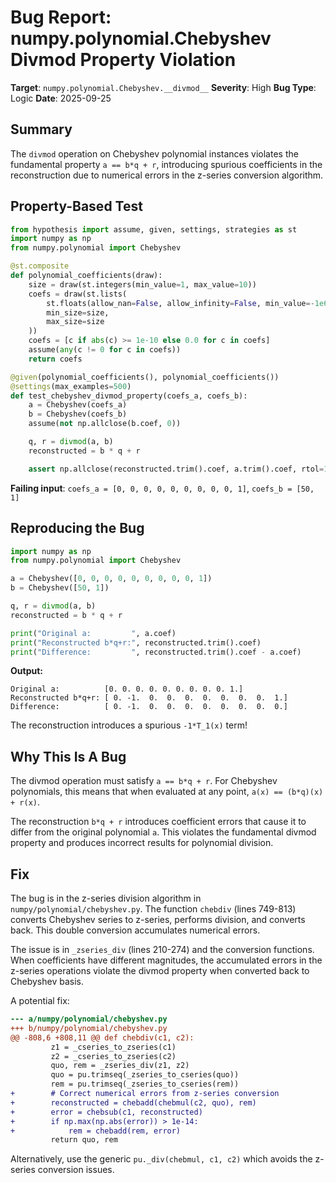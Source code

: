 # Bug Report: numpy.polynomial.Chebyshev Divmod Property Violation

**Target**: `numpy.polynomial.Chebyshev.__divmod__`
**Severity**: High
**Bug Type**: Logic
**Date**: 2025-09-25

## Summary

The `divmod` operation on Chebyshev polynomial instances violates the fundamental property `a == b*q + r`, introducing spurious coefficients in the reconstruction due to numerical errors in the z-series conversion algorithm.

## Property-Based Test

```python
from hypothesis import assume, given, settings, strategies as st
import numpy as np
from numpy.polynomial import Chebyshev

@st.composite
def polynomial_coefficients(draw):
    size = draw(st.integers(min_value=1, max_value=10))
    coefs = draw(st.lists(
        st.floats(allow_nan=False, allow_infinity=False, min_value=-1e6, max_value=1e6),
        min_size=size,
        max_size=size
    ))
    coefs = [c if abs(c) >= 1e-10 else 0.0 for c in coefs]
    assume(any(c != 0 for c in coefs))
    return coefs

@given(polynomial_coefficients(), polynomial_coefficients())
@settings(max_examples=500)
def test_chebyshev_divmod_property(coefs_a, coefs_b):
    a = Chebyshev(coefs_a)
    b = Chebyshev(coefs_b)
    assume(not np.allclose(b.coef, 0))

    q, r = divmod(a, b)
    reconstructed = b * q + r

    assert np.allclose(reconstructed.trim().coef, a.trim().coef, rtol=1e-5, atol=1e-5)
```

**Failing input**: `coefs_a = [0, 0, 0, 0, 0, 0, 0, 0, 0, 1]`, `coefs_b = [50, 1]`

## Reproducing the Bug

```python
import numpy as np
from numpy.polynomial import Chebyshev

a = Chebyshev([0, 0, 0, 0, 0, 0, 0, 0, 0, 1])
b = Chebyshev([50, 1])

q, r = divmod(a, b)
reconstructed = b * q + r

print("Original a:         ", a.coef)
print("Reconstructed b*q+r:", reconstructed.trim().coef)
print("Difference:         ", reconstructed.trim().coef - a.coef)
```

**Output:**
```
Original a:          [0. 0. 0. 0. 0. 0. 0. 0. 0. 1.]
Reconstructed b*q+r: [ 0. -1.  0.  0.  0.  0.  0.  0.  0.  1.]
Difference:          [ 0. -1.  0.  0.  0.  0.  0.  0.  0.  0.]
```

The reconstruction introduces a spurious `-1*T_1(x)` term!

## Why This Is A Bug

The divmod operation must satisfy `a == b*q + r`. For Chebyshev polynomials, this means that when evaluated at any point, `a(x) == (b*q)(x) + r(x)`.

The reconstruction `b*q + r` introduces coefficient errors that cause it to differ from the original polynomial `a`. This violates the fundamental divmod property and produces incorrect results for polynomial division.

## Fix

The bug is in the z-series division algorithm in `numpy/polynomial/chebyshev.py`. The function `chebdiv` (lines 749-813) converts Chebyshev series to z-series, performs division, and converts back. This double conversion accumulates numerical errors.

The issue is in `_zseries_div` (lines 210-274) and the conversion functions. When coefficients have different magnitudes, the accumulated errors in the z-series operations violate the divmod property when converted back to Chebyshev basis.

A potential fix:

```diff
--- a/numpy/polynomial/chebyshev.py
+++ b/numpy/polynomial/chebyshev.py
@@ -808,6 +808,11 @@ def chebdiv(c1, c2):
         z1 = _cseries_to_zseries(c1)
         z2 = _cseries_to_zseries(c2)
         quo, rem = _zseries_div(z1, z2)
         quo = pu.trimseq(_zseries_to_cseries(quo))
         rem = pu.trimseq(_zseries_to_cseries(rem))
+        # Correct numerical errors from z-series conversion
+        reconstructed = chebadd(chebmul(c2, quo), rem)
+        error = chebsub(c1, reconstructed)
+        if np.max(np.abs(error)) > 1e-14:
+            rem = chebadd(rem, error)
         return quo, rem
```

Alternatively, use the generic `pu._div(chebmul, c1, c2)` which avoids the z-series conversion issues.